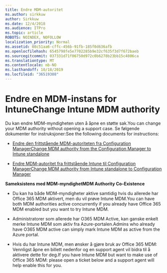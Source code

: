 ```yaml
---
title: Endre MDM-autoritet
ms.author: sirkkuw
author: Sirkkuw
ms.date: 12/4/2018
ms.audience: ITPro
ms.topic: article
ROBOTS: NOINDEX, NOFOLLOW
localization_priority: Normal
ms.assetid: 08c51aa6-cffc-456b-91fb-185f0d636afb
ms.openlocfilehash: 6545798fe5e7702285b9e32cf635f3d7f672baeb
ms.sourcegitcommit: 037331d71f06750d972c0b6278b23bb15c4806ca
ms.translationtype: MT
ms.contentlocale: nb-NO
ms.lasthandoff: 10/18/2019
ms.locfileid: "36519308"
---
```

# <a name="change-intune-mdm-authority"></a><span data-ttu-id="24488-102">Endre en MDM-instans for Intune</span><span class="sxs-lookup"><span data-stu-id="24488-102">Change Intune MDM authority</span></span>

<span data-ttu-id="24488-103">Du kan endre MDM-myndigheten uten å åpne en støtte sak.</span><span class="sxs-lookup"><span data-stu-id="24488-103">You can change your MDM authority without opening a support case.</span></span> <span data-ttu-id="24488-104">Se følgende dokumenter for instruksjoner:</span><span class="sxs-lookup"><span data-stu-id="24488-104">See the following documents for instructions:</span></span>
  
- [<span data-ttu-id="24488-105">Endre den frittstående MDM-autoriteten fra Configuration Manager</span><span class="sxs-lookup"><span data-stu-id="24488-105">Change MDM authority from the Configuration Manager to Intune standalone</span></span>](https://docs.microsoft.com/sccm/mdm/deploy-use/migrate-change-mdm-authority)
    
- [<span data-ttu-id="24488-106">Endre MDM-autoritet fra frittstående Intune til Configuration Manager</span><span class="sxs-lookup"><span data-stu-id="24488-106">Change MDM authority from Intune standalone to Configuration Manager</span></span>](https://docs.microsoft.com/sccm/mdm/deploy-use/change-mdm-authority)
    
 <span data-ttu-id="24488-107">**Sameksistens med MDM-myndighet**</span><span class="sxs-lookup"><span data-stu-id="24488-107">**MDM Authority Co-Existence**</span></span>
  
- <span data-ttu-id="24488-108">Du kan ha både MDM-myndigheter aktive samtidig hvis du allerede har Office 365 MDM aktivert, men du vil prøve Intune MDM.</span><span class="sxs-lookup"><span data-stu-id="24488-108">You can have both MDM authorities active concurrently if you already have Office 365 MDM enabled but you want to try Intune MDM.</span></span>
    
- <span data-ttu-id="24488-109">Administratorer som allerede har O365 MDM Active, kan ganske enkelt merke Intune MDM som aktiv fra Azure-portalen.</span><span class="sxs-lookup"><span data-stu-id="24488-109">Admins who already have O365 MDM active can simply mark Intune MDM as active from the Azure portal.</span></span>
    
- <span data-ttu-id="24488-110">Hvis du har Intune MDM, men ønsker å gjøre bruk av Office 365 MDM: Vennligst åpne en billett nedenfor og en support agent vil bidra til å aktivere dette for deg.</span><span class="sxs-lookup"><span data-stu-id="24488-110">If you have Intune MDM but want to make use of Office 365 MDM: please open a ticket below and a support agent will help enable this for you.</span></span>
    

